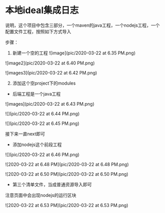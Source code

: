 # 本地ideal集成日志

说明，这个项目中包含三部分，一个maven的java工程，一个nodejs工程，一个配置文件工程，按照如下方式导入

步骤：
1. 新建一个空的工程
 ![image](pic/2020-03-22 at 6.35 PM.png)

![image2](pic/2020-03-22 at 6.40 PM.png)

![images3](pic/2020-03-22 at 6.42 PM.png)

2. 添加这个空project下的modules

* 后端工程是一个java工程

![images](pic/2020-03-22 at 6.43 PM.png)

![](pic/2020-03-22 at 6.44 PM.png)

![](pic/2020-03-22 at 6.45 PM.png)

接下来一直next即可



* 添加nodejs这个前段工程

![](pic/2020-03-22 at 6.46 PM.png)

![2020-03-22 at 6.48 PM](pic/2020-03-22 at 6.48 PM.png)

![2020-03-22 at 6.50 PM](pic/2020-03-22 at 6.50 PM.png)

* 第三个清单文件，当成普通资源导入即可

注意页面中会出现nodejs的运行区块

![2020-03-22 at 6.53 PM](pic/2020-03-22 at 6.53 PM.png)